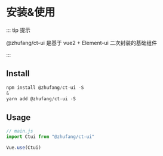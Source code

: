 # 安装&使用

::: tip 提示

@zhufang/ct-ui 是基于 vue2 + Element-ui 二次封装的基础组件

:::

## Install

```js
npm install @zhufang/ct-ui -S
&
yarn add @zhufang/ct-ui -S
```

## Usage

```js
// main.js
import Ctui from "@zhufang/ct-ui"

Vue.use(Ctui)
```

